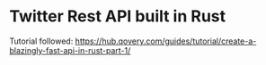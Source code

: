 # Twitter Rest API built in Rust

Tutorial followed: https://hub.qovery.com/guides/tutorial/create-a-blazingly-fast-api-in-rust-part-1/
